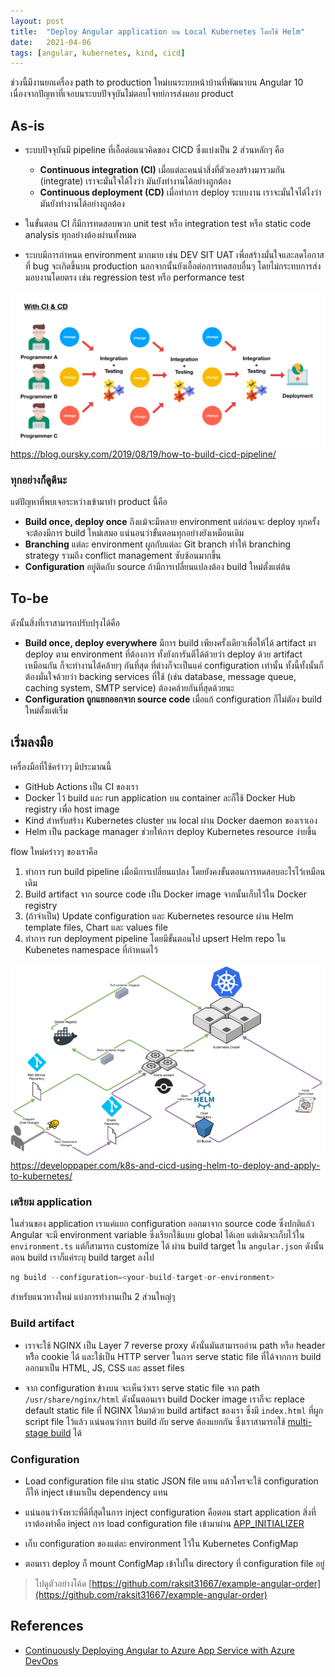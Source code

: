 ```yaml
---
layout: post
title:  "Deploy Angular application บน Local Kubernetes โดยใช้ Helm"
date:   2021-04-06
tags: [angular, kubernetes, kind, cicd]
---
```


ช่วงนี้มีงานยกเครื่อง path to production ใหม่บนระบบหน้าบ้านที่พัฒนาบน Angular 10 เนื่องจากปัญหาที่เจอบนระบบปัจจุบันไม่ตอบโจทย์การส่งมอบ product  

## As-is
- ระบบปัจจุบันมี pipeline ที่เอื้อต่อแนวคิดของ CICD ซึ่งแบ่งเป็น 2 ส่วนหลักๆ คือ
  - **Continuous integration (CI)** เมื่อแต่ละคนนำสิ่งที่ตัวเองสร้างมารวมกัน (integrate) เราจะมั่นใจได้ไงว่า มันยังทำงานได้อย่างถูกต้อง
  - **Continuous deployment (CD)** เมื่อทำการ deploy ระบบงาน เราจะมั่นใจได้ไงว่ามันยังทำงานได้อย่างถูกต้อง

- ในขั้นตอน CI ก็มีการทดสอบพวก unit test หรือ integration test หรือ static code analysis ทุกอย่างต้องผ่านทั้งหมด 
  
- ระบบมีการกำหนด environment มากมาย เช่น DEV SIT UAT เพื่อสร้างมั่นใจและลดโอกาสที่ bug จะเกิดขึ้นบน production นอกจากนั้นยังเอื้อต่อการทดสอบอื่นๆ โดยไม่กระทบการส่งมอบงานโดยตรง เช่น regression test หรือ performance test

![Traditional CICD pipeline](/assets/2021-04-08-traditional-cicd-pipeline.png)
<https://blog.oursky.com/2019/08/19/how-to-build-cicd-pipeline/>
  
### ทุกอย่างก็ดูดีนะ
แต่ปัญหาที่พบเจอระหว่างเข้ามาทำ product นี้คือ
- **Build once, deploy once** ถึงแม้จะมีหลาย environment แต่ก่อนจะ deploy ทุกครั้งจะต้องมีการ build ใหม่เสมอ แน่นอนว่าขั้นตอนทุกอย่างยังเหมือนเดิม
- **Branching** แต่ละ environment ผูกกับแต่ละ Git branch ทำให้ branching strategy รวมถึง conflict management ซับซ้อนมากขึ้น
- **Configuration** อยู่ติดกับ source ถ้ามีการเปลี่ยนแปลงต้อง build ใหม่ตั้งแต่ต้น

## To-be
ดังนั้นสิ่งที่เราสามารถปรับปรุงได้คือ
- **Build once, deploy everywhere** มีการ build เพียงครั้งเดียวเพื่อให้ได้ artifact มา deploy ตาม environment ที่ต้องการ ทั้งยังการันตีได้ด้วยว่า deploy ด้วย artifact เหมือนกัน ก็จะทำงานได่้คล้ายๆ กันที่สุด ที่ต่างก็จะเป็นแค่ configuration เท่านั้น ทั้งนี้ทั้งนั้นก็ต้องมั่นใจด้วยว่า backing services ที่ใช้ (เช่น database, message queue, caching system, SMTP service) ต้องคล้ายกันที่สุดด้วยนะ
- **Configuration ถูกแยกออกจาก source code** เมื่อแก้ configuration ก็ไม่ตัอง build ใหม่ตั้งแต่เริ่ม

## เริ่มลงมือ
เครื่องมือที่ใช้คร่าวๆ มีประมาณนี้
- GitHub Actions เป็น CI ของเรา
- Docker ไว้ build และ run application บน container ละก็ใช้ Docker Hub registry เพื่อ host image
- Kind สำหรับสร้าง Kubernetes cluster บน local ผ่าน Docker daemon ของเราเอง
- Helm เป็น package manager ช่วยให้การ deploy Kubernetes resource ง่ายขึ้น

flow ใหม่คร่าวๆ ของเราคือ
1. ทำการ run build pipeline เมื่อมีการเปลี่ยนแปลง โดยยังคงขั้นตอนการทดสอบอะไรไว้เหมือนเดิม
2. Build artifact จาก source code เป็น Docker image จากนั้นเก็บไว้ใน Docker registry
3. (ถ้าจำเป็น) Update configuration และ Kubernetes resource ผ่าน Helm template files, Chart และ values file
4. ทำการ run deployment pipeline โดยมีขั้นตอนไป upsert Helm repo ใน Kubenetes namespace ที่กำหนดไว้

![K8S CICD pipeline](/assets/2021-04-08-k8s-cicd-pipeline.png)
<https://developpaper.com/k8s-and-cicd-using-helm-to-deploy-and-apply-to-kubernetes/>

### เตรียม application
ในส่วนของ application เราแค่แยก configuration ออกมาจาก source code ซึ่งปกติแล้ว Angular จะมี environment variable ซึ่งเรียกใช้แบบ global ได้เลย แต่เดิมจะเก็บไว้ใน `environment.ts` แต่ก็สามารถ customize ได้ ผ่าน build target ใน `angular.json` ดังนั้นตอน build เราก็แค่ระบุ build target ลงไป

```ts
ng build --configuration=<your-build-target-or-environment>
```

สำหรับแนวทางใหม่ แบ่งการทำงานเป็น 2 ส่วนใหญ่ๆ

### Build artifact
- เราจะใช้ NGINX เป็น Layer 7 reverse proxy ดังนั้นมันสามารถอ่าน path หรือ header หรืิอ cookie ได้ และใช้เป็น HTTP server ในการ serve static file ที่ได้จากการ build ออกมาเป็น HTML, JS, CSS และ asset files

<script src="https://gist.github.com/raksit31667/35c873450036d5085677012469b264ed.js"></script>

- จาก configuration ข้างบน จะเห็นว่าเรา serve static file จาก path `/usr/share/nginx/html` ดังนั้นตอนเรา build Docker image เราก็จะ replace default static file ที่ NGINX ให้มาด้วย build artifact ของเรา ซึ่งมี `index.html` ที่ผูก script file ไว้แล้ว แน่นอนว่าการ build กับ serve ต้องแยกกัน ซึ่งเราสามารถใช้ [multi-stage build](https://docs.docker.com/develop/develop-images/multistage-build/) ได้

<script src="https://gist.github.com/raksit31667/d4e1296098277ce818e31733968eac2d.js"></script>


### Configuration
- Load configuration file ผ่าน static JSON file แทน แล้วใครจะใช้ configuration ก็ให้ inject เข้ามาเป็น dependency แทน

<script src="https://gist.github.com/raksit31667/74680a000123f7ceb4eeff5a62cc1913.js"></script>

- แน่นอนว่าจังหวะที่ดีที่สุดในการ inject configuration คือตอน start application สิ่งที่เราต้องทำคือ inject การ load configuration file เข้ามาผ่าน [APP_INITIALIZER](https://angular.io/api/core/APP_INITIALIZER)

<script src="https://gist.github.com/raksit31667/f6c01124db17d7222187970c83d710ab.js"></script>

<script src="https://gist.github.com/raksit31667/ab43ba40887d5c84c9239cec456cfc9c.js"></script>

- เก็บ configuration ของแต่ละ environment ไว้ใน Kubernetes ConfigMap

<script src="https://gist.github.com/raksit31667/d9d4adf4be606073f8a5d40a2b0335cd.js"></script>

- ตอนเรา deploy ก็ mount ConfigMap เข้าไปใน directory ที่ configuration file อยู่

<script src="https://gist.github.com/raksit31667/2cb2773d67d36863460fcc86142dd08e.js"></script>

> ไปดูตัวอย่างโค้ด [https://github.com/raksit31667/example-angular-order](https://github.com/raksit31667/example-angular-order)

## References
- [Continuously Deploying Angular to Azure App Service with Azure DevOps](https://dev.to/thisdotmedia/continuously-deploying-angular-to-azure-app-service-with-azure-devops-4hf2)



